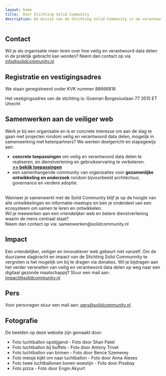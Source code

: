 ```yaml
---
layout: home
title:  Over Stichting Solid Community
description: De missie van de Stichting Solid Community is om verantwoord en veilig data delen te realiseren op basis van van open standaarden en gebaseerd op waardes zoals zelfbeschikking, keuzevrijheid, vertrouwen en transparantie. We zien technologie als een middel om bij te dragen aan een mensgerichte, vriendelijke en veilige gebruikerservaring.
---
```


## Contact
Wil je als organisatie meer leren over hoe veilig en verantwoord data delen in de praktijk gebracht kan worden?
Neem dan contact op via <info@solidcommunity.nl>

## Registratie en vestigingsadres
We staan geregistreerd onder KVK nummer 88666816

Het vestigingsadres van de stichting is:
Goeman Borgesiuslaan 77
3515 ET Utrecht


## Samenwerken aan de veiliger web
Werk je bij een organisatie en is er concrete interesse om aan de slag te gaan met projecten rondom veilig en verantwoord data delen, mogelijk in samenwerking met ketenpartners?
We werken doelgericht en stapsgewijs aan:

* **concrete toepassingen** om veilig en verantwoord data delen te realiseren, en dienstverlening en gebruikservaring te verbeteren. <br>
  [**>> bekijk toepassingen**](toepassingen.html)
* een samenhangende community van organisaties voor **gezamenlijke ontwikkeling en onderzoek** rondom bijvoorbeeld architectuur, governance en verdere adoptie.
<br>
Wanneer je samenwerkt met de Solid Community blijf je op de hoogte van alle ontwikkelingen en informatie-meetups en ben je onderdeel van een ecosysteem om samen te leren en ontwikkelen.
<br>
Wil je meewerken aan een vriendelijker web en betere dienstverlening waarin de mens centraal staat? <br>
Neem dan contact op via: samenwerken@solidcommunity.nl

## Impact
Een vriendelijker, veiliger en innovatiever web gebeurt niet vanzelf. 
Om de duurzame slagkracht en impact van de Stichting Solid Communnity te vergroten is het mogelijk om bij te dragen via donaties.
Wil je bijdragen aan het verder versnellen van veilig en verantwoord data delen op weg naar een digitaal gezonde maatschappij? Stuur een mail aan: <impact@solidcommunity.nl>


## Pers
Voor persvragen stuur een mail aan: <pers@solidcommunity.nl>



## Fotografie
De beelden op deze website zijn gemaakt door:

* Foto luchtballon opstijgend - Foto door Shan Patel
* Foto luchtballon bij buffels - Foto door Antony Trivet
* Foto luchtballon van binnen - Foto door Bence Szemerey
* Foto meisje kijkt om naar luchtballon - Foto door Anna Alexes
* Foto twee luchtballonen boven woestijn - Foto door Pixabay
* Foto pizza - Foto door Engin Akyurt
